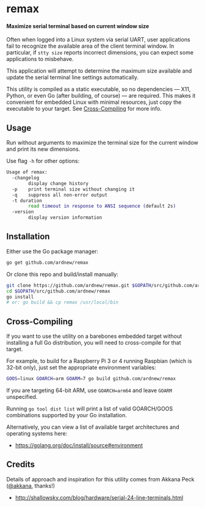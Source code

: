 # remax
#### Maximize serial terminal based on current window size

Often when logged into a Linux system via serial UART, user applications fail to recognize the available area of the client terminal window. In particular, if `stty size` reports incorrect dimensions, you can expect some applications to misbehave.

This application will attempt to determine the maximum size available and update the serial terminal line settings automatically.

This utility is compiled as a static executable, so no dependencies — X11, Python, or even Go (after building, of course) — are required. This makes it convenient for embedded Linux with minimal resources, just copy the executable to your target. See [Cross-Compiling](#cross-compiling) for more info.


## Usage
Run without arguments to maximize the terminal size for the current window and print its new dimensions.

Use flag `-h` for other options:

```sh
Usage of remax:
  -changelog
        display change history
  -p    print terminal size without changing it
  -q    suppress all non-error output
  -t duration
        read timeout in response to ANSI sequence (default 2s)
  -version
        display version information
```

## Installation
Either use the Go package manager:
```sh
go get github.com/ardnew/remax
```
Or clone this repo and build/install manually:
```sh
git clone https://github.com/ardnew/remax.git $GOPATH/src/github.com/ardnew/remax
cd $GOPATH/src/github.com/ardnew/remax
go install
# or: go build && cp remax /usr/local/bin
```

## Cross-Compiling
If you want to use the utility on a barebones embedded target without installing a full Go distribution, you will need to cross-compile for that target.

For example, to build for a Raspberry Pi 3 or 4 running Raspbian (which is 32-bit only), just set the appropriate environment variables:
```sh
GOOS=linux GOARCH=arm GOARM=7 go build github.com/ardnew/remax
```

If you are targeting 64-bit ARM, use `GOARCH=arm64` and leave `GOARM` unspecified.

Running `go tool dist list` will print a list of valid GOARCH/GOOS combinations supported by your Go installation.

Alternatively, you can view a list of available target architectures and operating systems here:
- https://golang.org/doc/install/source#environment

## Credits
Details of approach and inspiration for this utility comes from Akkana Peck ([@akkana](https://github.com/akkana), thanks!)
- http://shallowsky.com/blog/hardware/serial-24-line-terminals.html
